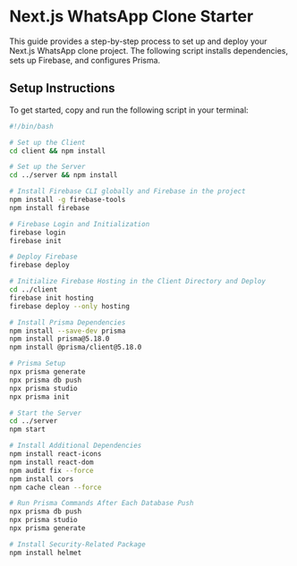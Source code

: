 # Next.js WhatsApp Clone Starter

This guide provides a step-by-step process to set up and deploy your Next.js WhatsApp clone project. The following script installs dependencies, sets up Firebase, and configures Prisma.

## Setup Instructions

To get started, copy and run the following script in your terminal:

```bash
#!/bin/bash

# Set up the Client
cd client && npm install

# Set up the Server
cd ../server && npm install

# Install Firebase CLI globally and Firebase in the project
npm install -g firebase-tools
npm install firebase

# Firebase Login and Initialization
firebase login
firebase init

# Deploy Firebase
firebase deploy

# Initialize Firebase Hosting in the Client Directory and Deploy
cd ../client
firebase init hosting
firebase deploy --only hosting

# Install Prisma Dependencies
npm install --save-dev prisma
npm install prisma@5.18.0
npm install @prisma/client@5.18.0

# Prisma Setup
npx prisma generate
npx prisma db push
npx prisma studio
npx prisma init

# Start the Server
cd ../server
npm start

# Install Additional Dependencies
npm install react-icons
npm install react-dom
npm audit fix --force
npm install cors
npm cache clean --force

# Run Prisma Commands After Each Database Push
npx prisma db push
npx prisma studio
npx prisma generate

# Install Security-Related Package
npm install helmet
